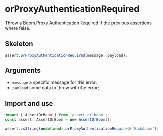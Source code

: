 # orProxyAuthenticationRequired

Throw a Boom.Proxy Authentication Required if the previous assertions where false.

## Skeleton

```ts
assert.orProxyAuthenticationRequired(message, payload);
```

## Arguments

- `message` a specific message for this error;
- `payload` some data to throw with the error;

## Import and use

```ts
import { AssertOrBoom } from 'assert-or-boom';
const assert: AssertOrBoom = new AssertOrBoom();

assert.isString(undefined).orProxyAuthenticationRequired('Badaboom');
```
